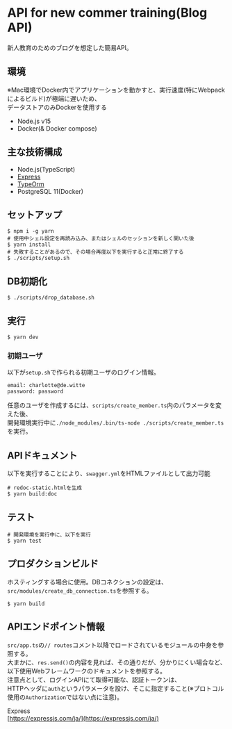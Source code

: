 # API for new commer training(Blog API)
新人教育のためのブログを想定した簡易API。

## 環境
※Mac環境でDocker内でアプリケーションを動かすと、実行速度(特にWebpackによるビルド)が極端に遅いため、  
データストアのみDockerを使用する
- Node.js v15
- Docker(& Docker compose)

## 主な技術構成
- Node.js(TypeScript)
- [Express](https://expressjs.com/ja/)
- [TypeOrm](https://typeorm.io/#/)
- PostgreSQL 11(Docker)

## セットアップ
```
$ npm i -g yarn
# 使用中シェル設定を再読み込み、またはシェルのセッションを新しく開いた後
$ yarn install
# 失敗することがあるので、その場合再度以下を実行すると正常に終了する
$ ./scripts/setup.sh
```

## DB初期化
```
$ ./scripts/drop_database.sh
```

## 実行
```
$ yarn dev
```

### 初期ユーザ
以下が`setup.sh`で作られる初期ユーザのログイン情報。
```
email: charlotte@de.witte
password: password
```
任意のユーザを作成するには、`scripts/create_member.ts`内のパラメータを変えた後、  
開発環境実行中に`./node_modules/.bin/ts-node ./scripts/create_member.ts`を実行。

## APIドキュメント
以下を実行することにより、`swagger.yml`をHTMLファイルとして出力可能
```
# redoc-static.htmlを生成
$ yarn build:doc
```

## テスト
```
# 開発環境を実行中に、以下を実行
$ yarn test
```

## プロダクションビルド
ホスティングする場合に使用。DBコネクションの設定は、`src/modules/create_db_connection.ts`を参照する。  
```
$ yarn build
```

## APIエンドポイント情報
`src/app.ts`の`// routes`コメント以降でロードされているモジュールの中身を参照する。  
大まかに、`res.send()`の内容を見れば、その通りだが、分かりにくい場合など、以下使用Webフレームワークのドキュメントを参照する。  
注意点として、ログインAPIにて取得可能な、認証トークンは、  
HTTPヘッダに`auth`というパラメータを設け、そこに指定すること(※プロトコル使用の`Authorization`ではない点に注意)。  

Express  
[https://expressjs.com/ja/](https://expressjs.com/ja/)